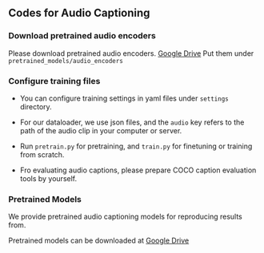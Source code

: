 ## Codes for Audio Captioning

### Download pretrained audio encoders
Please download pretrained audio encoders. [Google Drive](https://drive.google.com/drive/folders/1ZaYERuMMLLgu4oHTl47FcippLFboaGq5?usp=share_link)
Put them under `pretrained_models/audio_encoders`

### Configure training files
* You can configure training settings in yaml files under `settings` directory.

* For our dataloader, we use json files, and the `audio` key refers to the path of the audio clip in your computer or server.

* Run `pretrain.py` for pretraining, and `train.py` for finetuning or training from scratch.

* Fro evaluating audio captions, please prepare COCO caption evaluation tools by yourself.

### Pretrained Models
We provide pretrained audio captioning models for reproducing results from.

Pretrained models can be downloaded at [Google Drive](https://drive.google.com/drive/folders/1pFr8IRY3E1FAtc2zjYmeuSVY3M5a-Kdj?usp=share_link)
